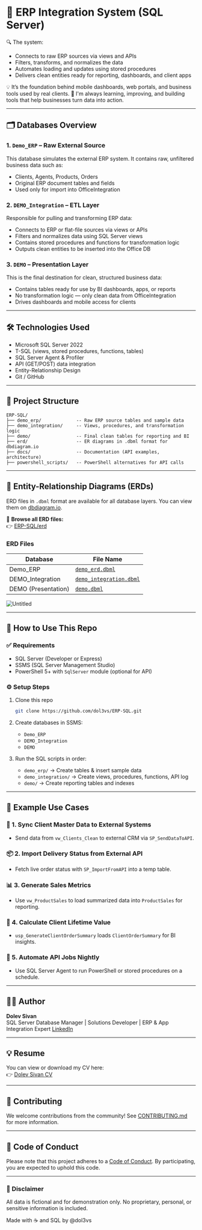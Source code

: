 # 🧠 ERP Integration System (SQL Server)

🔍 The system:
- Connects to raw ERP sources via views and APIs
- Filters, transforms, and normalizes the data
- Automates loading and updates using stored procedures
- Delivers clean entities ready for reporting, dashboards, and client apps

💡 It’s the foundation behind mobile dashboards, web portals, and business tools used by real clients.
🚀 I'm always learning, improving, and building tools that help businesses turn data into action.

---

## 🗂️ Databases Overview

### 1. `Demo_ERP` – Raw External Source
This database simulates the external ERP system. It contains raw, unfiltered business data such as:
- Clients, Agents, Products, Orders
- Original ERP document tables and fields
- Used only for import into OfficeIntegration

### 2. `DEMO_Integration` – ETL Layer
Responsible for pulling and transforming ERP data:
- Connects to ERP or flat-file sources via views or APIs
- Filters and normalizes data using SQL Server views
- Contains stored procedures and functions for transformation logic
- Outputs clean entities to be inserted into the Office DB

### 3. `DEMO` – Presentation Layer
This is the final destination for clean, structured business data:
- Contains tables ready for use by BI dashboards, apps, or reports
- No transformation logic — only clean data from OfficeIntegration
- Drives dashboards and mobile access for clients

---

## 🛠️ Technologies Used

- Microsoft SQL Server 2022
- T-SQL (views, stored procedures, functions, tables)
- SQL Server Agent & Profiler
- API (GET/POST) data integration
- Entity-Relationship Design
- Git / GitHub

---

## 📁 Project Structure

```
ERP-SQL/
├── demo_erp/             -- Raw ERP source tables and sample data
├── demo_integration/     -- Views, procedures, and transformation logic
├── demo/                 -- Final clean tables for reporting and BI
├── erd/                  -- ER diagrams in .dbml format for dbdiagram.io
├── docs/                 -- Documentation (API examples, architecture)
├── powershell_scripts/   -- PowerShell alternatives for API calls

```

---

## 📐 Entity-Relationship Diagrams (ERDs)

ERD files in `.dbml` format are available for all database layers. You can view them on [dbdiagram.io](https://dbdiagram.io).

📁 **Browse all ERD files:**  
👉 [ERP-SQL/erd](https://github.com/dol3vs/ERP-SQL/tree/main/erd)

### ERD Files
| Database           | File Name                  |
|--------------------|----------------------------|
| Demo_ERP           | [`demo_erd.dbml`](https://github.com/dol3vs/ERP-SQL/blob/main/erd/demo_erd.dbml) |
| DEMO_Integration   | [`demo_integration.dbml`](https://github.com/dol3vs/ERP-SQL/blob/main/erd/demo_integration.dbml) |
| DEMO (Presentation)| [`demo.dbml`](https://github.com/dol3vs/ERP-SQL/blob/main/erd/demo.dbml) |


![Untitled](https://github.com/user-attachments/assets/e7828ce2-b4b3-40d0-b8eb-4dd2dc303c38)


---

## 🚀 How to Use This Repo

### ✅ Requirements
- SQL Server (Developer or Express)
- SSMS (SQL Server Management Studio)
- PowerShell 5+ with `SqlServer` module (optional for API)

### ⚙️ Setup Steps

1. Clone this repo  
   ```bash
   git clone https://github.com/dol3vs/ERP-SQL.git
   ```

2. Create databases in SSMS:
   - `Demo_ERP`
   - `DEMO_Integration`
   - `DEMO`

3. Run the SQL scripts in order:
   - `demo_erp/` → Create tables & insert sample data
   - `demo_integration/` → Create views, procedures, functions, API log
   - `demo/` → Create reporting tables and indexes

---

## 📘 Example Use Cases

### 🧾 1. Sync Client Master Data to External Systems
- Send data from `vw_Clients_Clean` to external CRM via `SP_SendDataToAPI`.

### 📦 2. Import Delivery Status from External API
- Fetch live order status with `SP_ImportFromAPI` into a temp table.

### 📊 3. Generate Sales Metrics
- Use `vw_ProductSales` to load summarized data into `ProductSales` for reporting.

### 👥 4. Calculate Client Lifetime Value
- `usp_GenerateClientOrderSummary` loads `ClientOrderSummary` for BI insights.

### 🔁 5. Automate API Jobs Nightly
- Use SQL Server Agent to run PowerShell or stored procedures on a schedule.

---

## 👨‍💻 Author

**Dolev Sivan**  
SQL Server Database Manager | Solutions Developer | ERP & App Integration Expert
[LinkedIn](https://www.linkedin.com/in/dol3vs)

---

## 💡 Resume

You can view or download my CV here:  
👉 [Dolev Sivan CV](docs/Dolev_Sivan_CV.pdf)

---

## 📜 Contributing

We welcome contributions from the community! See [CONTRIBUTING.md](CONTRIBUTING.md) for more information.

---

## 📜 Code of Conduct

Please note that this project adheres to a [Code of Conduct](CODE_OF_CONDUCT.md). By participating, you are expected to uphold this code.

---

### 🔐 Disclaimer
All data is fictional and for demonstration only. No proprietary, personal, or sensitive information is included.

Made with ☕ and SQL by @dol3vs
